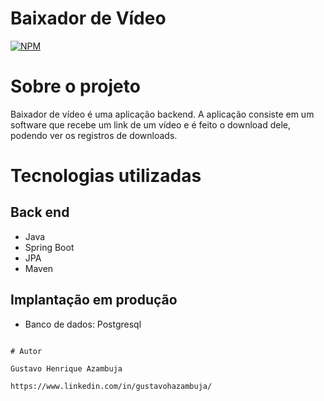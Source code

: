 # Baixador de Vídeo
[![NPM](https://img.shields.io/npm/l/react)](https://github.com/devsuperior/sds1-wmazoni/blob/master/LICENSE) 

# Sobre o projeto

Baixador de vídeo é uma aplicação backend. A aplicação consiste em um software que recebe um link de um vídeo e é feito o download dele, podendo ver os registros de downloads.


# Tecnologias utilizadas
## Back end
- Java
- Spring Boot
- JPA
- Maven

## Implantação em produção
- Banco de dados: Postgresql


```

# Autor

Gustavo Henrique Azambuja

https://www.linkedin.com/in/gustavohazambuja/

